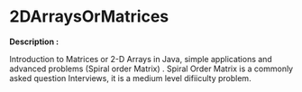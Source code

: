 # 2DArraysOrMatrices

**Description :**

 Introduction to Matrices or 2-D Arrays in Java, simple applications and advanced problems (Spiral order Matrix) .
 Spiral Order Matrix is a commonly asked question Interviews, it is a medium level difiiculty problem.

 
